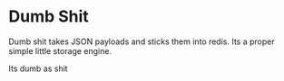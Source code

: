 Dumb Shit
==

Dumb shit takes JSON payloads and sticks them into redis. Its a proper simple little storage engine.

Its dumb as shit
